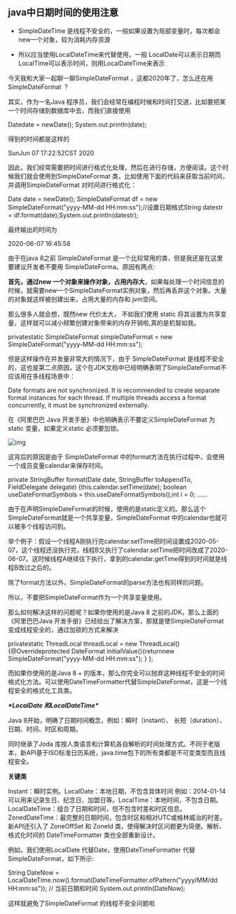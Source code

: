 ## java中日期时间的使用注意

- SimpleDateTime 是线程不安全的，一般如果设置为局部变量时，每次都会new一个对象，较为消耗内存资源

- 所以应当使用LocalDateTime来代替使用，一般 LocalDate可以表示日期而LocalTime可以表示时间，则用LocalDateTime来表示



今天我和大家一起聊一聊SimpleDateFormat ，这都2020年了，怎么还在用SimpleDateFormat ？

其实，作为一名Java 程序员，我们会经常在编程时候和时间打交道，比如要把某一个时间存储到数据库中去，而我们直接使用

Datedate = newDate(); System.out.println(date);

得到的时间都是这样的

SunJun 07 17:22:52CST 2020

因此，我们经常需要把时间进行格式化处理，然后在进行存储，方便阅读。这个时候我们就会使用到SimpleDateFormat 类，比如使用下面的代码来获取当前时间，并调用SimpleDateFormat 对时间进行格式化：

Date date = newDate(); SimpleDateFormat df = new SimpleDateFormat("yyyy-MM-dd HH:mm:ss");//设置日期格式String datestr = df.format(date);System.out.println(datestr);

最终输出的时间为

2020-06-07 16:45:58

由于在java 8之前 SimpleDateFormat 是一个比较常用的类，但是我还是在这里要建议开发者不要用 SimpleDateForma。原因有两点:

**首先，通过new 一个对象来操作对象，占用内存大**，如果每处理一个时间信息的时候，就需要new一个SimpleDateFormat实例对象，然后再丢弃这个对象。大量的对象就这样被创建出来，占用大量的内存和 jvm空间。

那么很多人就会想，既然new 代价太大， 不如我们使用 static 将其设置为共享变量，这样就可以减小频繁创建对象带来的内存开销啦,真的是机智如我。

privatestatic SimpleDateFormat simpleDateFormat = new SimpleDateFormat("yyyy-MM-dd HH:mm:ss");

但是这样操作在并发量非常大的情况下，由于 SimpleDateFormat 是线程不安全的，这也是第二点原因，这个在JDK文档中已经明确表明了SimpleDateFormat不应该用在多线程场景中：

Date formats are not synchronized. It is recommended to create separate format instances for each thread. If multiple threads access a format concurrently, it must be synchronized externally.

在《阿里巴巴 Java 开发手册》中也明确表示不要定义SimpleDateFormat 为static 变量，如果定义static 必须要加锁。

![img](https://pics2.baidu.com/feed/d833c895d143ad4b6cba8416e5728ba9a60f06c3.png?token=0e7cb3d1b060850b8f1b73807db2a8fa)

这背后的原因是由于 SimpleDateFormat 中的format方法在执行过程中，会使用一个成员变量calendar来保存时间。

private StringBuffer format(Date date, StringBuffer toAppendTo, FieldDelegate delegate) {this.calendar.setTime(date); boolean useDateFormatSymbols = this.useDateFormatSymbols();int i = 0; ……

由于在声明SimpleDateFormat的时候，使用的是static定义的。那么这个SimpleDateFormat就是一个共享变量，SimpleDateFormat 中的calendar也就可以被多个线程访问到。

举个例子：假设一个线程A刚执行完calendar.setTime把时间设置成2020-05-07，这个线程还没执行完，线程B又执行了calendar.setTime把时间改成了2020-06-07。这时候线程A继续往下执行，拿到的calendar.getTime得到的时间就是线程B改过之后的。

除了format方法以外，SimpleDateFormat的parse方法也有同样的问题。

所以，不要把SimpleDateFormat作为一个共享变量使用。

那么如何解决这样的问题呢？如果你使用的是Java 8 之前的JDK，那么上面的《阿里巴巴Java 开发手册》已经给出了解决方案，那就是使SimpleDateFormat 变成线程安全的，通过加锁的方式来解决

privatestatic ThreadLocal<DateFormat> threadLocal = new ThreadLocal<DateFormat>() {@Overrideprotected DateFormat initialValue(){returnnew SimpleDateFormat("yyyy-MM-dd HH:mm:ss"); } };

而如果你使用的是Java 8 + 的版本，那么你完全可以抛弃这种线程不安全的时间格式化方法。可以使用DateTimeFormatter代替SimpleDateFormat，这是一个线程安全的格式化工具类。

***\*LocalDate 和LocalDateTime\****

Java 8开始，明确了日期时间概念，例如：瞬时（instant）、 长短（duration）、日期、时间、时区和周期。

同时继承了Joda 库按人类语言和计算机各自解析的时间处理方式。不同于老版本，新API基于ISO标准日历系统，java.time包下的所有类都是不可变类型而且线程安全。

**关键类**

Instant：瞬时实例。LocalDate：本地日期，不包含具体时间 例如：2014-01-14 可以用来记录生日、纪念日、加盟日等。LocalTime：本地时间，不包含日期。LocalDateTime：组合了日期和时间，但不包含时差和时区信息。ZonedDateTime：最完整的日期时间，包含时区和相对UTC或格林威治的时差。新API还引入了 ZoneOffSet 和 ZoneId 类，使得解决时区问题更为简便。解析、格式化时间的 DateTimeFormatter 类也全部重新设计。

例如，我们使用LocalDate 代替Date，使用DateTimeFormatter 代替SimpleDateFormat，如下所示:

String DateNow = LocalDateTime.now().format(DateTimeFormatter.ofPattern("yyyy/MM/dd HH:mm:ss")); // 当前日期和时间 System.out.println(DateNow);

这样就避免了SimpleDateFormat 的线程不安全问题啦